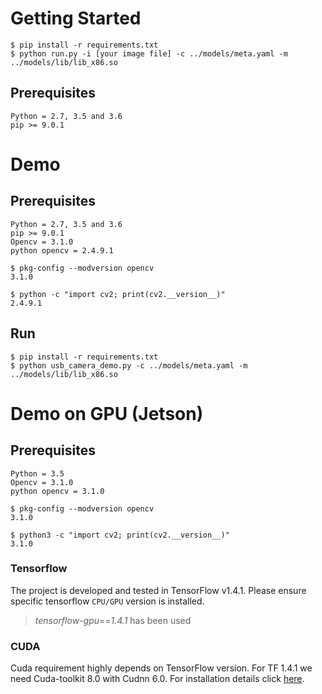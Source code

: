 # Getting Started
```
$ pip install -r requirements.txt
$ python run.py -i [your image file] -c ../models/meta.yaml -m ../models/lib/lib_x86.so
```
## Prerequisites
```
Python = 2.7, 3.5 and 3.6
pip >= 9.0.1
```


# Demo

## Prerequisites

```
Python = 2.7, 3.5 and 3.6
pip >= 9.0.1
Opencv = 3.1.0
python opencv = 2.4.9.1
```

```
$ pkg-config --modversion opencv
3.1.0

$ python -c "import cv2; print(cv2.__version__)"
2.4.9.1
```

## Run

```
$ pip install -r requirements.txt
$ python usb_camera_demo.py -c ../models/meta.yaml -m ../models/lib/lib_x86.so
```

# Demo on GPU (Jetson)

## Prerequisites
```
Python = 3.5
Opencv = 3.1.0
python opencv = 3.1.0
```

```
$ pkg-config --modversion opencv
3.1.0

$ python3 -c "import cv2; print(cv2.__version__)"
3.1.0
```

### Tensorflow
The project is developed and tested in TensorFlow v1.4.1.
Please ensure specific tensorflow `CPU/GPU` version is installed.

> _tensorflow-gpu==1.4.1_ has been used

### CUDA
Cuda requirement highly depends on TensorFlow version.
For TF 1.4.1 we need Cuda-toolkit 8.0 with Cudnn 6.0.
For installation details click [here](https://docs.nvidia.com/cuda/cuda-installation-guide-linux/index.html).
